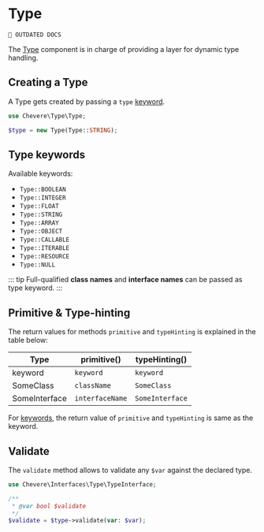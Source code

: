 # Type

`🚧 OUTDATED DOCS`

The [Type](../reference/Chevere/Components/Type/Type.md) component is in charge of providing a layer for dynamic type handling.

## Creating a Type

A Type gets created by passing a `type` [keyword](#type-keywords).

```php
use Chevere\Type\Type;

$type = new Type(Type::STRING);
```

## Type keywords

Available keywords:

- `Type::BOOLEAN`
- `Type::INTEGER`
- `Type::FLOAT`
- `Type::STRING`
- `Type::ARRAY`
- `Type::OBJECT`
- `Type::CALLABLE`
- `Type::ITERABLE`
- `Type::RESOURCE`
- `Type::NULL`

::: tip
Full-qualified **class names** and **interface names** can be passed as type keyword.
:::

## Primitive & Type-hinting

The return values for methods `primitive` and `typeHinting` is explained in the table below:

| Type          | primitive()     | typeHinting()   |
| ------------- | --------------- | --------------- |
| keyword       | `keyword`       | `keyword`       |
| SomeClass     | `className`     | `SomeClass`     |
| SomeInterface | `interfaceName` | `SomeInterface` |

For [keywords](#keywords), the return value of `primitive` and `typeHinting` is same as the keyword.

## Validate

The `validate` method allows to validate any `$var` against the declared type.

```php
use Chevere\Interfaces\Type\TypeInterface;

/**
 * @var bool $validate
 */
$validate = $type->validate(var: $var);
```
